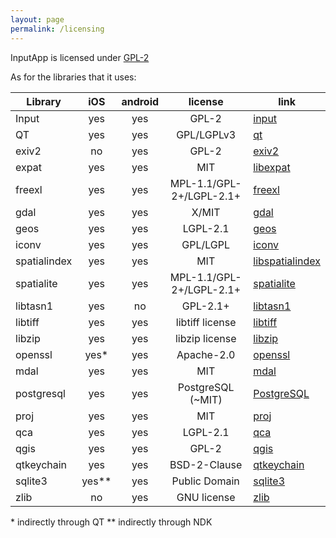 ```yaml
---
layout: page
permalink: /licensing
---
```


InputApp is licensed under [GPL-2](https://github.com/lutraconsulting/input/blob/master/LICENSE)

As for the libraries that it uses:

| Library      |  iOS   |  android | license                   | link                                                      |
|--------------|:------:|:--------:|:-------------------------:|-----------------------------------------------------------|
| Input        | yes    |    yes   |  GPL-2                    | [input](https://github.com/lutraconsulting/input)         |
| QT           | yes    |    yes   |  GPL/LGPLv3               | [qt](https://www.qt.io/licensing/)                        | 
| exiv2        | no     |    yes   |  GPL-2                    | [exiv2](https://github.com/Exiv2/exiv2)                   |
| expat        | yes    |    yes   |  MIT                      | [libexpat](https://github.com/libexpat/libexpat)          |
| freexl       | yes    |    yes   |  MPL-1.1/GPL-2+/LGPL-2.1+ | [freexl](https://www.gaia-gis.it/fossil/freexl)           |
| gdal         | yes    |    yes   |  X/MIT                    | [gdal](https://github.com/OSGeo/gdal)                     |
| geos         | yes    |    yes   |  LGPL-2.1                 | [geos](https://github.com/libgeos/geos)                   |
| iconv        | yes    |    yes   |  GPL/LGPL                 | [iconv](https://www.gnu.org/software/libiconv/)           |
| spatialindex | yes    |    yes   |  MIT                      | [libspatialindex](https://libspatialindex.org)            |
| spatialite   | yes    |    yes   |  MPL-1.1/GPL-2+/LGPL-2.1+ | [spatialite](https://www.gaia-gis.it/fossil/libspatialite)|
| libtasn1     | yes    |    no    |  GPL-2.1+                 | [libtasn1](https://www.gnu.org/software/libtasn1/)        |
| libtiff      | yes    |    yes   |  libtiff license          | [libtiff](http://libtiff.org)                             |
| libzip       | yes    |    yes   |  libzip license           | [libzip](https://libzip.org)                              |
| openssl      | yes\*  |    yes   |  Apache-2.0               | [openssl](https://www.openssl.org)                        |
| mdal         | yes    |    yes   |  MIT                      | [mdal](https://github.com/lutraconsulting/MDAL)           |
| postgresql   | yes    |    yes   |  PostgreSQL (~MIT)        | [PostgreSQL](https://www.postgresql.org/about/licence/)   |
| proj         | yes    |    yes   |  MIT                      | [proj](https://github.com/OSGeo/proj)                     |
| qca          | yes    |    yes   |  LGPL-2.1                 | [qca](https://github.com/KDE/qca)                         |
| qgis         | yes    |    yes   |  GPL-2                    | [qgis](https://github.com/qgis/QGIS)                      |
| qtkeychain   | yes    |    yes   |  BSD-2-Clause             | [qtkeychain](https://github.com/frankosterfeld/qtkeychain)|
| sqlite3      | yes\** |    yes   |  Public Domain            | [sqlite3](https://sqlite.org/index.html)                  |
| zlib         | no     |    yes   |  GNU license              | [zlib](https://www.zlib.net)                              |

\* indirectly through QT
\** indirectly through NDK
